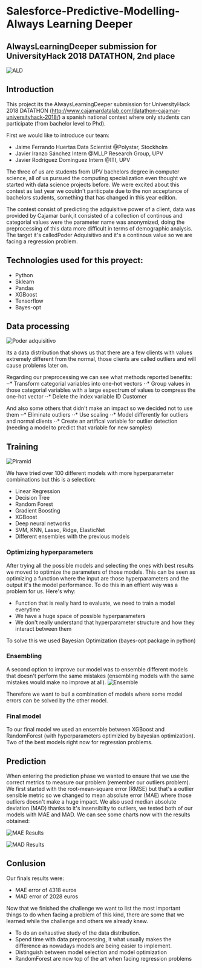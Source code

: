 # Salesforce-Predictive-Modelling-Always Learning Deeper

## AlwaysLearningDeeper submission for UniversityHack 2018 DATATHON, 2nd place

![ALD](assets/ALD.png)


## Introduction

This project its the AlwaysLearningDeeper submission for UniversityHack 2018 DATATHON (http://www.cajamardatalab.com/datathon-cajamar-universityhack-2018/) a spanish national contest where only students can participate (from bachelor level to Phd).

First we would like to introduce our team:
* Jaime Ferrando Huertas Data Scientist @Polystar, Stockholm
* Javier Iranzo Sánchez  Intern @MLLP Research Group, UPV
* Javier Rodríguez Domínguez Intern @ITI, UPV

The three of us are students from UPV bachelors degree in computer science, all of us pursued the computing specialization even thought we started with data science projects before. We were excited about this contest as last year we couldn't pariticpate due to the non acceptance of bachelors students, something that has changed in this year edition.

The contest consist of predicting the adquisitive power of a client, data was provided by Cajamar bank,it consisted of a collection of continous and categorial values were the parameter name was anonymized, doing the preprocessing of this data more difficult in terms of demographic analysis. The target it's calledPoder Adquisitivo and it's a continous value so we are facing a regression problem.


## Technologies used for this proyect:
*  Python
*  Sklearn
*  Pandas
*  XGBoost
*  Tensorflow
*  Bayes-opt

## Data processing
![Poder adquisitivo](assets/dist_valor_adq.png)

Its a data distribution that shows us that there are a few clients with values extremely different from the normal, those clients are called outliers and will cause problems later on.

Regarding our preprocessing we can see what methods reported benefits:
⋅⋅* Transform categorial variables into one-hot vectors
⋅⋅* Group values in those categorial variables with a large espectrum of values to compress the one-hot vector
⋅⋅* Delete the index variable ID Customer

And also some others that didn't make an impact so we decided not to use them
⋅⋅* Eliminate outliers
⋅⋅* Use scaling
⋅⋅* Model differently for outliers and normal clients
⋅⋅* Create an artifical variable for outlier detection (needing a model to predict that variable for new samples)

## Training
![Piramid](assets/piramid.PNG)

We have tried over 100 different models with more hyperparameter combinations but this is a selection:
* Linear Regression 
* Decision Tree
* Random Forest
* Gradient Boosting
* XGBoost
* Deep neural networks
* SVM, KNN, Lasso, Ridge, ElasticNet
* Different ensembles with the previous models

### Optimizing hyperparameters

After trying all the possible models and selecting the ones with best results we moved to optimize the parameters of those models. This can be seen as optimizing a function where the input are those hyperparameters and the output it's the model performance. To do this in an effient way was a problem for us. Here's why:
* Function that is really hard to evaluate, we need to train a model everytime
* We have a huge space of possible hyperparameters
* We don't really understand that hyperparameter structure and how they interact between them

To solve this we used Bayesian Optimization (bayes-opt package in python)

### Ensembling

A second option to improve our model was to ensemble different models that doesn't perform the same mistakes (ensembling models with the same mistakes would make no improve at all).
![Ensemble](assets/correl.png)

Therefore we want to buil a combination of models where some model errors can be solved by the other model.

### Final model

To our final model we used an ensemble between XGBoost and RandomForest (with hyperparameters optimizied by bayesian optimization). Two of the best models right now for regression problems.

## Prediction

When entering the prediction phase we wanted to ensure that we use the correct metrics to measure our problem (remember our outliers problem). We first started with the root-mean-square error (RMSE) but that's a outlier sensible metric so we changed to mean absolute error (MAE) where those outliers doesn't make a huge impact. We also used median absolute deviation (MAD) thanks to it's insensibilty to outliers, we tested both of our models with MAE and MAD. We can see some charts now with the results obtained:

![MAE Results](assets/mae.jpg)

![MAD Results](assets/MAD.jpg)

## Conlusion

Our finals results were:
* MAE error of 4318 euros
* MAD error of 2028 euros

Now that we finished the challenge we want to list the most important things to do when facing a problem of this kind, there are some that we learned while the challenge and others we already knew.

* To do an exhaustive study of the data distribution.
* Spend time with data preprocessing, it what usually makes the difference as nowadays models are being easier to implement.
* Distinguish between model selection and model optimization
* RandomForest are now top of the art when facing regression problems

